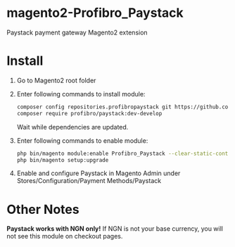 magento2-Profibro_Paystack
======================

Paystack payment gateway Magento2 extension

Install
=======

1. Go to Magento2 root folder

2. Enter following commands to install module:

    ```bash
    composer config repositories.profibropaystack git https://github.com/ibrahimlawal/magento2-Profibro_Paystack.git
    composer require profibro/paystack:dev-develop
    ```
   Wait while dependencies are updated.

3. Enter following commands to enable module:

    ```bash
    php bin/magento module:enable Profibro_Paystack --clear-static-content
    php bin/magento setup:upgrade
    ```
4. Enable and configure Paystack in Magento Admin under Stores/Configuration/Payment Methods/Paystack

Other Notes
===========

**Paystack works with NGN only!** If NGN is not your base currency, you will not see this module on checkout pages.
